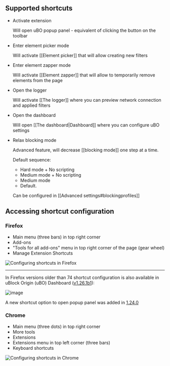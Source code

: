 ## Supported shortcuts

- Activate extension

   Will open uBO popup panel - equivalent of clicking the button on the toolbar

- Enter element picker mode

   Will activate [[Element picker]] that will allow creating new filters

- Enter element zapper mode

   Will activate [[Element zapper]] that will allow to temporarily remove elements from the page

- Open the logger

   Will activate [[The logger]] where you can preview network connection and applied filters

- Open the dashboard

   Will open [[The dashboard|Dashboard]] where you can configure uBO settings

- Relax blocking mode

   Advanced feature, will decrease [[blocking mode]] one step at a time.

   Default sequence:

     - Hard mode + No scripting
     - Medium mode + No scripting
     - Medium mode
     - Default.

   Can be configured in [[Advanced settings#blockingprofiles]]

## Accessing shortcut configuration

### Firefox

- Main menu (three bars) in top right corner
- Add-ons
- "Tools for all add-ons" menu in top right corner of the page (gear wheel)
- Manage Extension Shortcuts

![Configuring shortcuts in Firefox](https://user-images.githubusercontent.com/886325/83352569-a9cf5280-a34c-11ea-9e84-9d24c40430ec.gif)

***

In Firefox versions older than 74 shortcut configuration is also available in uBlock Origin (uBO) Dashboard ([v1.26.1b1](https://github.com/gorhill/uBlock/commit/20332c65b4b597d2ba04993fcdcc4ea81dd64fb9)):

![image](https://user-images.githubusercontent.com/886325/64020978-37b6ac80-cb33-11e9-9fee-01a94175c252.png)

A new shortcut option to open popup panel was added in [1.24.0](https://github.com/gorhill/uBlock/commit/e2fdc1b94bee06da77fa45a59395cb7cedfa61ae)

### Chrome

- Main menu (three dots) in top right corner
- More tools
- Extensions
- Extensions menu in top left corner (three bars)
- Keyboard shortcuts

![Configuring shortcuts in Chrome](https://user-images.githubusercontent.com/886325/83352168-11d06980-a34a-11ea-81da-28334a4fa2d7.gif)

